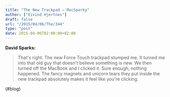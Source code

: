 ```yaml
---
title: "The New Trackpad — MacSparky"
author: ["Eivind Hjertnes"]
draft: false
url: "/2015/04/06/The/344"
type: "post"
date: 2015-04-06T02:00:00+02:00
---
```


**David Sparks:**

> That's right. The new Force Touch trackpad stumped me. It turned me
> into that old guy that doesn't believe something is new. We then
> turned off the MacBook and I clicked it. Sure enough, nothing
> happened. The fancy magnets and unicorn tears they put inside the new
> trackpad absolutely makes it feel like you're clicking.

(#blog)
